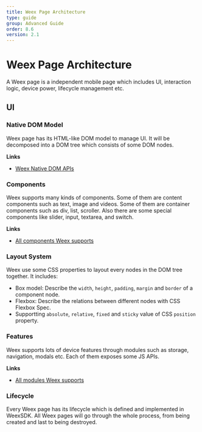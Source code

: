```yaml
---
title: Weex Page Architecture
type: guide
group: Advanced Guide
order: 8.6
version: 2.1
---
```


# Weex Page Architecture

A Weex page is a independent mobile page which includes UI, interaction logic, device power, lifecycle management etc.

## UI

### Native DOM Model

Weex page has its HTML-like DOM model to manage UI. It will be decomposed into a DOM tree which consists of some DOM nodes.

**Links**

* [Weex Native DOM APIs](../../references/native-dom-api.html)

### Components

Weex supports many kinds of components. Some of them are content components such as text, image and videos. Some of them are container components such as div, list, scroller. Also there are some special components like slider, input, textarea, and switch.

**Links**

* [All components Weex supports](../../references/components/index.html)

### Layout System

Weex use some CSS properties to layout every nodes in the DOM tree together. It includes:

* Box model: Describe the `width`, `height`, `padding`, `margin` and `border` of a component node.
* Flexbox: Describe the relations between different nodes with CSS Flexbox Spec.
* Supportting `absolute`, `relative`, `fixed` and `sticky` value of CSS `position` property.

### Features

Weex supports lots of device features through modules such as storage, navigation, modals etc. Each of them exposes some JS APIs.

**Links**

* [All modules Weex supports](../../references/modules/index.html)

### Lifecycle

Every Weex page has its lifecycle which is defined and implemented in WeexSDK. All Weex pages will go through the whole process, from being created and last to being destroyed.
